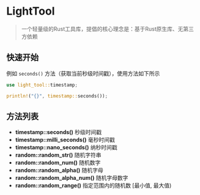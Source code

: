# LightTool

> 一个轻量级的Rust工具库，提倡的核心理念是：基于Rust原生库、无第三方依赖

## 快速开始

例如 `seconds()` 方法（获取当前秒级时间戳），使用方法如下所示

```rust
use light_tool::timestamp;

println!("{}", timestamp::seconds());
```

## 方法列表

+ **timestamp::seconds()** 秒级时间戳
+ **timestamp::milli_seconds()** 毫秒时间戳
+ **timestamp::nano_seconds()** 纳秒时间戳
+ **random::random_str()** 随机字符串
+ **random::random_num()** 随机数字
+ **random::random_alpha()** 随机字母
+ **random::random_alpha_num()** 随机字母数字
+ **random::random_range()** 指定范围内的随机数 [最小值, 最大值)
